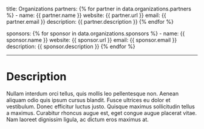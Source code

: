 title: Organizations
partners: 
    {% for partner in data.organizations.partners %}
    - name: {{ partner.name }}
      website: {{ partner.url }}
      email: {{ partner.email }}
      description: {{ partner.description }}
    {% endfor %}

sponsors: 
    {% for sponsor in data.organizations.sponsors %}
    - name: {{ sponsor.name }}
      website: {{ sponsor.url }}
      email: {{ sponsor.email }}
      description: {{ sponsor.description }}
    {% endfor %}


---

# Description

Nullam interdum orci tellus, quis mollis leo pellentesque non. Aenean aliquam odio quis ipsum cursus blandit. Fusce ultrices eu dolor et vestibulum. Donec efficitur luctus justo. Quisque maximus sollicitudin tellus a maximus. Curabitur rhoncus augue est, eget congue augue placerat vitae. Nam laoreet dignissim ligula, ac dictum eros maximus at.



